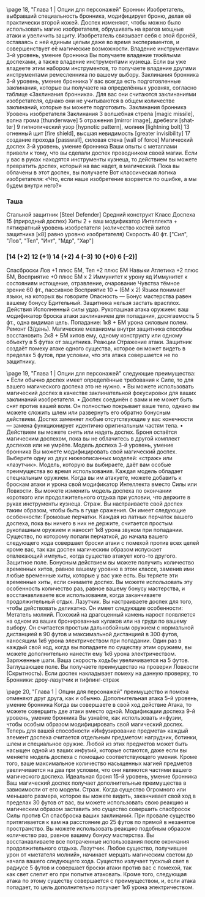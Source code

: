 <!-- TODO: Formatting -->

\page 18, "Глава 1 | Опции для персонажей"
Бронник
Изобретатель, выбравший специальность бронника, модифицирует броню, делая её практически второй кожей. Доспех изменяют, чтобы можно было использовать магию изобретателя, обрушивать на врагов мощные атаки и увеличить защиту. Изобретатель связывает себя с этой бронёй, оставаясь с ней единым целым даже во время экспериментов, и совершенствует её магические возможности.
Владение инструментами
3-й уровень, умение бронника
Вы получаете владение тяжёлыми доспехами, а также владение инструментами кузнеца. Если вы уже владеете этим набором инструментов, то получаете владение другими инструментами ремесленника по вашему выбору.
Заклинания бронника
3-й уровень, умение бронника
У вас всегда есть подготовленные заклинания, которые вы получаете на определённых уровнях, согласно таблице «Заклинания бронника». Для вас они считаются заклинаниями изобретателя, однако они не учитываются в общем количестве заклинаний, которые вы можете подготовить.
Заклинания бронника
Уровень изобретателя Заклинания
3 волшебная стрела [magic missile], волна грома [thunderwave]
5 отражения [mirror image], дребезги [shat- ter]
9 гипнотический узор [hypnotic pattern],
молния [lightning bolt]
13 огненный щит [fire shield], высшая невидимость [greater invisibility]
17 создание прохода [passwall], силовая стена
[wall of force]
Магический доспех
3-й уровень, умение бронника
Ваши опыты с металлами привели к тому, что вы сделали доспех проводником своей магии. Если у вас в руках находятся инструменты кузнеца, то действием вы можете превратить доспех, который на вас надет, в магический.
Пока вы облачены в этот доспех, вы получаете
Вот классическая логика изобретателя: «Что, если наше изобретение взорвется по ошибке, а мы будем внутри него?»

### Таша
Стальной защитник
[Steel Defender]
Средний конструкт
Класс Доспеха 15 (природный доспех)
Хиты 2 + ваш модификатор Интеллекта + пятикратный уровень изобретателя (количество костей хитов защитника [к8] равно уровню изобретателя)
Скорость 40 фт.
["Сил", "Лов", "Тел", "Инт", "Мдр", "Хар"]

### [14 (+2) 12 (+1) 14 (+2) 4 (–3) 10 (+0) 6 (–2)]
Спасброски Лов +1 плюс БМ, Тел +2 плюс БМ
Навыки Атлетика +2 плюс БМ, Восприятие +0 плюс БМ х 2
Иммунитет к урону яд
Иммунитет к состояниям истощение, отравление, очарование
Чувства тёмное зрение 60 фт., пассивное Восприятие 10 +
(БМ х 2)
Языки понимает языки, на которых вы говорите
Опасность —
Бонус мастерства равен вашему бонусу
Бдительный. Защитника нельзя застать врасплох.
Действия
Исполненный силы удар. Рукопашная атака оружием:
ваш модификатор броска атаки заклинанием для попадания, досягаемость 5 фт., одна видимая цель. Попадание:
1к8 + БМ урона силовым полем.
Ремонт (3/день). Магические механизмы внутри защитника способны восстановить 2к8 + БМ хитов ему, одному конструкту или одному объекту в 5 футах от защитника.
Реакции
Отражение атаки. Защитник создаёт помеху атаке одного существа, которое он может видеть в пределах
5 футов, при условии, что эта атака совершается не по защитнику.

\page 19, "Глава 1 | Опции для персонажей"
следующие преимущества:
• Если обычно доспех имеет определённые требования к Силе, то для вашего магического доспеха это не нужно.
• Вы можете использовать магический доспех в качестве заклинательной фокусировки для ваших заклинаний изобретателя.
• Доспех соединён с вами и не может быть снят против вашей воли. Он полностью покрывает ваше тело, однако вы можете сложить шлем или развернуть его обратно бонусным действием.
Доспех заменяет любые отсутствующие у вас конечности — замена функционирует идентично оригинальным частям тела.
• Действием вы можете снять или надеть доспех.
Броня остаётся магическим доспехом, пока вы не облачитесь в другой комплект доспехов или не умрёте.
Модель доспеха
3-й уровень, умение бронника
Вы можете модифицировать свой магический доспех. Выберите одну из двух нижеописанных моделей: «страж» или «лазутчик». Модель, которую вы выбираете, даёт вам особые преимущества во время использования.
Каждая модель обладает специальным оружием.
Когда вы им атакуете, можете добавить к броскам атаки и урона свой модификатор Интеллекта вместо Силы или Ловкости.
Вы можете изменить модель доспеха по окончании короткого или продолжительного отдыха при условии, что держите в руках инструменты кузнеца.
Страж. Вы настраиваете свой доспех таким образом, чтобы быть в гуще сражения. Он имеет следующие особенности:
Громовые перчатки. Каждая из латных перчаток вашего доспеха, пока вы ничего в них не держите, считается простым рукопашным оружием и наносит 1к8 урона звуком при попадании.
Существо, по которому попали перчаткой, до начала вашего следующего хода совершает броски атаки с помехой против всех целей кроме вас, так как доспех магическим образом испускает отвлекающий импульс, когда существо атакует кого-то другого.
Защитное поле. Бонусным действием вы можете получить количество временных хитов, равное вашему уровню в этом классе, заменив ими любые временные хиты, которые у вас уже есть.
Вы теряете эти временные хиты, если снимаете доспех. Вы можете использовать эту особенность количество раз, равное вашему бонусу мастерства, и восстанавливаете все использования, когда заканчиваете продолжительный отдых.
Лазутчик. Вы настраиваете доспех для того, чтобы действовать деликатно. Он имеет следующие особенности:
Метатель молний. Похожий на драгоценный камень нарост появляется на одном из ваших бронированных кулаков или на груди по вашему выбору. Он считается простым дальнобойным оружием с нормальной дистанцией в 90 футов и максимальной дистанцией в 300 футов, наносящим 1к6 урона электричеством при попадании.
Один раз в каждый свой ход, когда вы попадаете по существу этим оружием, вы можете дополнительно нанести ему 1к6 урона электричеством.
Заряженные шаги. Ваша скорость ходьбы увеличивается на 5 футов.
Заглушающее поле. Вы получаете преимущество на проверки Ловкости (Скрытность). Если доспех накладывает помеху на данную проверку, то
Бронники: дроу-лазутчик и тифлинг-страж

\page 20, "Глава 1 | Опции для персонажей"
преимущество и помеха отменяют друг друга, как и обычно.
Дополнительная атака
5-й уровень, умение бронника
Когда вы совершаете в свой ход действие Атака, то можете совершить две атаки вместо одной.
Модификации доспеха
9-й уровень, умение бронника
Вы узнаёте, как использовать инфузии, чтобы особым образом модифицировать свой магический доспех. Теперь для вашей способности «Инфузирование предмета» каждый элемент доспеха считается отдельным предметом: нагрудник, ботинки, шлем и специальное оружие. Любой из этих предметов может быть насыщен одной из ваших инфузий, которые остаются, даже если вы меняете модель доспеха с помощью соответствующего умения. Кроме того, ваше максимальное количество насыщенных магией предметов увеличивается на два при условии, что они являются частями вашего магического доспеха.
Идеальная броня
15-й уровень, умение бронника
Ваш магический доспех получает дополнительные преимущества в зависимости от его модели.
Страж. Когда существо Огромного или меньшего размера, которое вы можете видеть, заканчивает свой ход в пределах 30 футов от вас, вы можете использовать свою реакцию и магическим образом заставить это существо совершить спасбросок
Силы против Сл спасброска ваших заклинаний.
При провале существо притягивается к вам на расстояние до 25 футов по прямой в незанятое пространство.
Вы можете использовать реакцию подобным образом количество раз, равное вашему бонусу мастерства. Вы восстанавливаете все потраченные использования после окончания продолжительного отдыха.
Лазутчик. Любое существо, получившее урон от
«метателя молний», начинает мерцать магическим светом до начала вашего следующего хода. Существо излучает тусклый свет в радиусе 5 футов и совершает броски атаки против вас с помехой, так как свет слепит его при попытке атаковать. Кроме того, следующая атака по этому существу совершается с преимуществом, и, если атака попадает, то цель дополнительно получает 1к6 урона электричеством.

